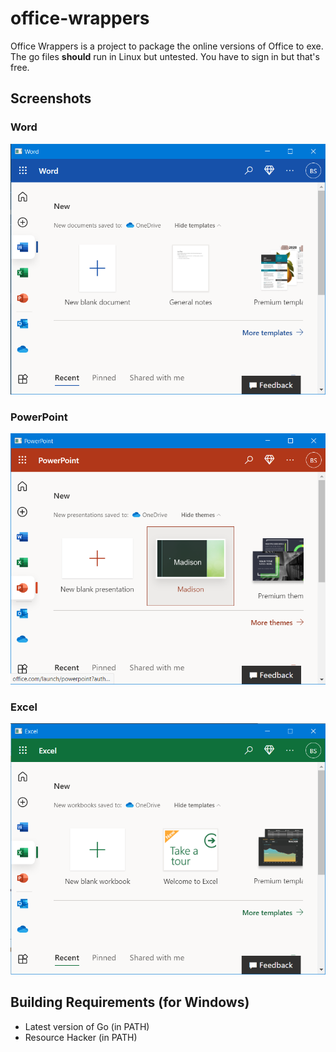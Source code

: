 # office-wrappers

Office Wrappers is a project to package the online versions of Office to exe. The go files **should** run in Linux but untested. You have to sign in but that's free.

## Screenshots

### Word

![](Word.png)

### PowerPoint

![](PowerPoint.png)

### Excel

![](Excel.png)

## Building Requirements (for Windows)

- Latest version of Go (in PATH)
- Resource Hacker (in PATH)
